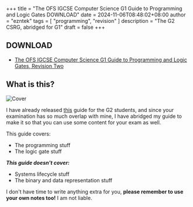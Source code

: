 +++
title = "The OFS IGCSE Computer Science G1 Guide to Programming and Logic Gates DOWNLOAD"
date = 2024-11-06T08:48:02+08:00
author = "ezntek"
tags = [ "programming", "revision" ]
description = "The G2 CSRG, abridged for G1"
draft = false
+++

## DOWNLOAD

* [The OFS IGCSE Computer Science G1 Guide to Programming and Logic Gates, Revision Two](https://ezntek.com/doc/CSRG_G1_Rev2.pdf)

## What is this?

![Cover](/img/csrgg1cover.png)

I have already released [this](https://ezntek.com/posts/the-ofs-igcse-computer-science-g2-exam-revision-reference-guide-20241105t2152/) guide for the G2 students, and since your examination has so much overlap with mine, I have abridged my guide to make it so that you can use some content for your exam as well.

This guide covers:

* The programming stuff
* The logic gate stuff

***This guide doesn't cover:***

* Systems lifecycle stuff
* The binary and data representation stuff

I don't have time to write anything extra for you, **please remember to use your own notes too!** I am not liable.

<script src="https://utteranc.es/client.js"
        repo="ezntek/ezntek.github.io"
        issue-term="title"
        label="comments"
        theme="github-dark"
        crossorigin="anonymous"
        async>
</script>
